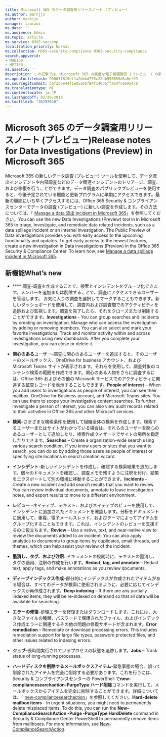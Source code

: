 ```yaml
---
title: Microsoft 365 のデータ調査用リリースノート (プレビュー)
ms.author: markjjo
author: markjjo
manager: laurawi
ms.date: ''
ms.audience: Admin
ms.topic: article
ms.service: O365-seccomp
localization_priority: Normal
ms.collection: M365-security-compliance M365-security-compliance
search.appverid:
- MOE150
- MET150
ms.assetid: ''
description: この記事では、Microsoft 365 の高度な電子情報開示 (プレビュー) の新バージョンについて説明します。
ms.openlocfilehash: 900031815ef1a2bbbd770c22db958659d8a0ef99
ms.sourcegitcommit: baf23be44f1ed5abbf84f140b5ffa64fce605478
ms.translationtype: MT
ms.contentlocale: ja-JP
ms.lasthandoff: 02/26/2019
ms.locfileid: "30297030"
---
```

# <a name="release-notes-for-data-investigations-preview-in-microsoft-365"></a><span data-ttu-id="6dbb6-103">Microsoft 365 のデータ調査用リリースノート (プレビュー)</span><span class="sxs-lookup"><span data-stu-id="6dbb6-103">Release notes for Data Investigations (Preview) in Microsoft 365</span></span>

<span data-ttu-id="6dbb6-p101">Microsoft 365 の新しいデータ調査 (プレビュー) ツールを使用して、データ流出インシデントや内部調査などのデータ関連インシデントのトリアージ、調査、および修復を行うことができます。データ調査のパブリックプレビューを使用すると、今後予定されている機能と更新プログラムに早期にアクセスできます。最新の機能にいち早くアクセスするには、Office 365 Security & コンプライアンスセンターでデータの調査 (プレビュー) に新しい調査を作成します。その方法については、「 [Manage a data 流出 incident in Microsoft 365](manage-data-spillage-incidents.md)」を参照してください。</span><span class="sxs-lookup"><span data-stu-id="6dbb6-p101">You can use the new Data Investigations (Preview) tool in in Microsoft 365 to triage, investigate, and remediate data related incidents, such as a data spillage incident or an internal investigation. The Public Preview of Data investigations provides you with early access to the upcoming functionality and updates. To get early access to the newest features, create a new investigation in Data investigations (Preview) in the Office 365 Security & Compliance Center. To learn how, see [Manage a data spillage incident in Microsoft 365](manage-data-spillage-incidents.md).</span></span>

## <a name="whats-new"></a><span data-ttu-id="6dbb6-108">新機能</span><span class="sxs-lookup"><span data-stu-id="6dbb6-108">What’s new</span></span> 

- <span data-ttu-id="6dbb6-p102">\*\*\*\* 調査-調査を作成することで、検索とインシデントをグループ化できます。メンバーを追加または削除することで、調査にアクセスできるユーザーを管理します。 お気に入りの調査を選択してマークすることもできます。新しいダッシュボードを使用して、調査内および調査間でのアクティビティを追跡および監視します。調査を完了したら、それをクローズまたは削除することができます。</span><span class="sxs-lookup"><span data-stu-id="6dbb6-p102">**Investigations** - You can group searches and incidents by creating an investigation. Manage who can access the investigation by adding or removing members.  You can also select and mark your favorite investigations. Track and monitor activity within and across investigations using new dashboards. After you complete your investigation, you can close or delete it.</span></span>

- <span data-ttu-id="6dbb6-p103">**関心のある**ユーザー–調査に関心のあるユーザーを追加すると、そのユーザーのメールボックス、OneDrive for business アカウント、および Microsoft Teams サイトが表示されます。それらを使用して、調査対象のコンテンツ検索の範囲を作成できます。関心のある人物をさらに調査するには、Office 365 およびその他の Microsoft サービスでのアクティビティに関連する監査レコードを表示することもできます。</span><span class="sxs-lookup"><span data-stu-id="6dbb6-p103">**People of interest** – When you add users to investigations as people of interest, you can see their mailbox, OneDrive for Business account, and Microsoft Teams sites. You can use them to scope your investigative content searches. To further investigate a person of interest, you can also view audit records related to their activities in Office 365 and other Microsoft services.</span></span>

- <span data-ttu-id="6dbb6-p104">**検索**–さまざまな検索条件を使用して組織全体の検索を作成します。検索するユーザーまたはサイトがわかっている場合は、それらのユーザーを関心のあるユーザーとして追加したり、検索作成ウィザードでサイトの場所を指定したりできます。</span><span class="sxs-lookup"><span data-stu-id="6dbb6-p104">**Searches** – Create a organization-wide search using various search condition. If you know users or sites that you want to search, you can do so by adding those users as people of interest or specifying site locations in search creation wizard.</span></span> 

- <span data-ttu-id="6dbb6-p105">**インシデント**–新しいインシデントを作成し、確認する検索結果を追加します。個々のドキュメントを確認し、調査メモを残すように注釈を付け、結果をエクスポートして別の環境に移動することができます。</span><span class="sxs-lookup"><span data-stu-id="6dbb6-p105">**Incidents** – Create a new incident and add search results that you want to review. You can review individual documents, annotate to leave investigation notes, and export results to move to a different environment.</span></span> 

- <span data-ttu-id="6dbb6-p106">**レビュー** -ネイティブ、テキスト、およびネイティブのビューを使用して、インシデントに追加されたドキュメントを確認します。分析をドキュメントに適用して、重複、電子メールスレッド、およびテーマによってアイテムをグループ化することもできます。これは、インシデントのレビューを支援するのに役立ちます。</span><span class="sxs-lookup"><span data-stu-id="6dbb6-p106">**Review** – Use a native, text, and near-native view to review the documents added to an incident. You can also apply analytics to documents to group items by duplicates, email threads, and themes, which can help assist your review of the incident.</span></span> 

- <span data-ttu-id="6dbb6-123">**墨消し、タグ、および注釈**: ドキュメントの校閲時に、テキストの墨消し、タグの適用、注釈の作成を行います。</span><span class="sxs-lookup"><span data-stu-id="6dbb6-123">**Redact, tag, and annotate** – Redact text, apply tags, and make annotations as you review documents.</span></span>
  
- <span data-ttu-id="6dbb6-124">**ディープインデックス作成**–部分的にインデックスが作成されたアイテムがある場合は、すべてのデータが検索に使用されるように、必要に応じてインデックスが再作成されます。</span><span class="sxs-lookup"><span data-stu-id="6dbb6-124">**Deep indexing** – If there are any partially indexed items, they will be re-indexed on demand so that all data will be available for searching.</span></span>

- <span data-ttu-id="6dbb6-p107">**エラーの修復**–処理エラーを修復またはダウンロードします。これには、大きなファイルの種類、パスワードで保護されたファイル、およびインデックス作成エラーに関連するその他の問題の修復サポートが含まれます。</span><span class="sxs-lookup"><span data-stu-id="6dbb6-p107">**Error remediation** – Remediate or download processing errors. This includes remediation support for large file types, password protected files, and other issues related to indexing errors.</span></span> 

- <span data-ttu-id="6dbb6-127">**ジョブ**–長時間実行されているプロセスの状態を追跡します。</span><span class="sxs-lookup"><span data-stu-id="6dbb6-127">**Jobs** – Track status of long-running processes.</span></span>

- <span data-ttu-id="6dbb6-p108">**ハードディスクを削除するメールボックスアイテム**-緊急事態の場合、誤って削除されたアイテムを完全に削除する必要があります。これを行うには、Security & コンプライアンスセンターの PowerShell で**new-compliancesearchaction-PurgeType ハード削除**コマンドを実行して、メールボックスからアイテムを完全に削除することができます。詳細については、「 [new-compliancesearchaction](https://docs.microsoft.com/powershell/module/exchange/policy-and-compliance-content-search/new-compliancesearchaction)」を参照してください。</span><span class="sxs-lookup"><span data-stu-id="6dbb6-p108">**Hard-delete mailbox items** - In urgent situations, you might need to permanently delete misplaced items. To do this, you can run the **New-ComplianceSearchAction -Purge -PurgeType HardDelete** command in Security & Compliance Center PowerShell to permanently remove items from mailboxes. For more information, see [New-ComplianceSearchAction](https://docs.microsoft.com/powershell/module/exchange/policy-and-compliance-content-search/new-compliancesearchaction).</span></span>
